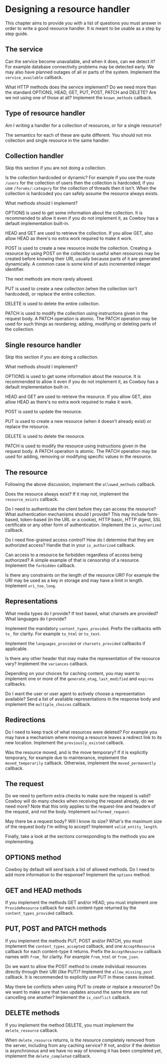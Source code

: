 Designing a resource handler
============================

This chapter aims to provide you with a list of questions you must 
answer in order to write a good resource handler. It is meant to be 
usable as a step by step guide.

The service
-----------

Can the service become unavailable, and when it does, can we detect it? 
For example database connectivity problems may be detected early. We 
may also have planned outages of all or parts of the system. Implement 
the `service_available` callback.

What HTTP methods does the service implement? Do we need more than the 
standard OPTIONS, HEAD, GET, PUT, POST, PATCH and DELETE? Are we not 
using one of those at all? Implement the `known_methods` callback.

Type of resource handler
------------------------

Am I writing a handler for a collection of resources, or for a single 
resource?

The semantics for each of these are quite different. You should not mix 
collection and single resource in the same handler.

Collection handler
------------------

Skip this section if you are not doing a collection.

Is the collection hardcoded or dynamic? For example if you use the 
route `/users` for the collection of users then the collection is 
hardcoded; if you use `/forums/:category` for the collection of threads 
then it isn't. When the collection is hardcoded you can safely assume 
the resource always exists.

What methods should I implement?

OPTIONS is used to get some information about the collection. It is 
recommended to allow it even if you do not implement it, as Cowboy has 
a default implementation built-in.

HEAD and GET are used to retrieve the collection. If you allow GET, 
also allow HEAD as there's no extra work required to make it work.

POST is used to create a new resource inside the collection. Creating a 
resource by using POST on the collection is useful when resources may 
be created before knowing their URI, usually because parts of it are 
generated dynamically. A common case is some kind of auto incremented 
integer identifier.

The next methods are more rarely allowed.

PUT is used to create a new collection (when the collection isn't 
hardcoded), or replace the entire collection.

DELETE is used to delete the entire collection.

PATCH is used to modify the collection using instructions given in the 
request body. A PATCH operation is atomic. The PATCH operation may be 
used for such things as reordering; adding, modifying or deleting parts 
of the collection.

Single resource handler
-----------------------

Skip this section if you are doing a collection.

What methods should I implement?

OPTIONS is used to get some information about the resource. It is 
recommended to allow it even if you do not implement it, as Cowboy has 
a default implementation built-in.

HEAD and GET are used to retrieve the resource. If you allow GET, also 
allow HEAD as there's no extra work required to make it work.

POST is used to update the resource.

PUT is used to create a new resource (when it doesn't already exist) or 
replace the resource.

DELETE is used to delete the resource.

PATCH is used to modify the resource using instructions given in the 
request body. A PATCH operation is atomic. The PATCH operation may be 
used for adding, removing or modifying specific values in the resource.

The resource
------------

Following the above discussion, implement the `allowed_methods` 
callback.

Does the resource always exist? If it may not, implement the 
`resource_exists` callback.

Do I need to authenticate the client before they can access the 
resource? What authentication mechanisms should I provide? This may 
include form-based, token-based (in the URL or a cookie), HTTP basic, 
HTTP digest, SSL certificate or any other form of authentication. 
Implement the `is_authorized` callback.

Do I need fine-grained access control? How do I determine that they are 
authorized access? Handle that in your `is_authorized` callback.

Can access to a resource be forbidden regardless of access being 
authorized? A simple example of that is censorship of a resource. 
Implement the `forbidden` callback.

Is there any constraints on the length of the resource URI? For example 
the URI may be used as a key in storage and may have a limit in length. 
Implement `uri_too_long`.

Representations
---------------

What media types do I provide? If text based, what charsets are 
provided? What languages do I provide?

Implement the mandatory `content_types_provided`. Prefix the callbacks 
with `to_` for clarity. For example `to_html` or `to_text`.

Implement the `languages_provided` or `charsets_provided` callbacks if 
applicable.

Is there any other header that may make the representation of the 
resource vary? Implement the `variances` callback.

Depending on your choices for caching content, you may want to 
implement one or more of the `generate_etag`, `last_modified` and 
`expires` callbacks.

Do I want the user or user agent to actively choose a representation 
available? Send a list of available representations in the response 
body and implement the `multiple_choices` callback.

Redirections
------------

Do I need to keep track of what resources were deleted? For example you 
may have a mechanism where moving a resource leaves a redirect link to 
its new location. Implement the `previously_existed` callback.

Was the resource moved, and is the move temporary? If it is explicitly 
temporary, for example due to maintenance, implement the 
`moved_temporarily` callback. Otherwise, implement the 
`moved_permanently` callback.

The request
-----------

Do we need to perform extra checks to make sure the request is valid? 
Cowboy will do many checks when receiving the request already, do we 
need more? Note that this only applies to the request-line and headers 
of the request, and not the body. Implement `malformed_request`.

May there be a request body? Will I know its size? What's the maximum 
size of the request body I'm willing to accept? Implement 
`valid_entity_length`.

Finally, take a look at the sections corresponding to the methods you 
are implementing.

OPTIONS method
--------------

Cowboy by default will send back a list of allowed methods. Do I need 
to add more information to the response? Implement the `options` method.

GET and HEAD methods
--------------------

If you implement the methods GET and/or HEAD, you must implement one 
`ProvideResource` callback for each content-type returned by the 
`content_types_provided` callback.

PUT, POST and PATCH methods
---------------------------

If you implement the methods PUT, POST and/or PATCH, you must implement 
the `content_types_accepted` callback, and one `AcceptResource` 
callback for each content-type it returns. Prefix the `AcceptResource` 
callback names with `from_` for clarity. For example `from_html` or 
`from_json`.

Do we want to allow the POST method to create individual resources 
directly through their URI (like PUT)? Implement the 
`allow_missing_post` callback. It is recommended to explicitly use PUT 
in these cases instead.

May there be conflicts when using PUT to create or replace a resource? 
Do we want to make sure that two updates around the same time are not 
cancelling one another? Implement the `is_conflict` callback.

DELETE methods
--------------

If you implement the method DELETE, you must implement the 
`delete_resource` callback.

When `delete_resource` returns, is the resource completely removed from 
the server, including from any caching service? If not, and/or if the 
deletion is asynchronous and we have no way of knowing it has been 
completed yet, implement the `delete_completed` callback.
